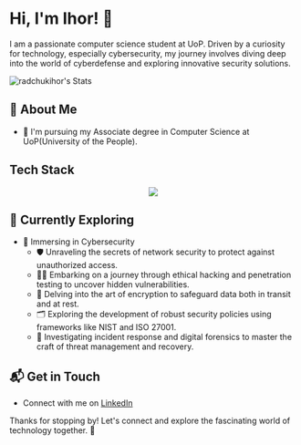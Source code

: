 # Hi, I'm Ihor! 👋

I am a passionate computer science student at UoP. Driven by a curiosity for technology, especially cybersecurity, my journey involves diving deep into the world of cyberdefense and exploring innovative security solutions.

![radchukihor's Stats](https://github-readme-stats.vercel.app/api?username=radchukihor&theme=vue-dark&show_icons=true&hide_border=true&count_private=true)

## 🚀 About Me

- 🔭 I'm pursuing my Associate degree in Computer Science at UoP(University of the People).

## Tech Stack
<p align="center">
  <a href="https://skillicons.dev">
    <img src="https://skillicons.dev/icons?i=py,bash,js,cs,kali" />
  </a>
</p>

## 🌱 Currently Exploring

- 🔐 Immersing in Cybersecurity
  - 🛡️ Unraveling the secrets of network security to protect against unauthorized access.
  - 🕵️‍♂️ Embarking on a journey through ethical hacking and penetration testing to uncover hidden vulnerabilities.
  - 🔐 Delving into the art of encryption to safeguard data both in transit and at rest.
  - 🗂️ Exploring the development of robust security policies using frameworks like NIST and ISO 27001.
  - 🧩 Investigating incident response and digital forensics to master the craft of threat management and recovery.


## 📬 Get in Touch

- Connect with me on [LinkedIn](https://www.linkedin.com/in/ihor-radchuk)

Thanks for stopping by! Let's connect and explore the fascinating world of technology together. 🚀
